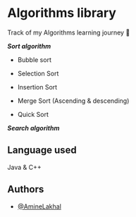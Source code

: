
# Algorithms library
Track of my Algorithms learning journey 📝

***Sort algorithm***

 - Bubble sort

- Selection Sort

- Insertion Sort

- Merge Sort (Ascending & descending)

- Quick Sort

***Search algorithm***


## Language used

Java & C++ 


## Authors


- [@AmineLakhal](https://github.com/aminelkl)
